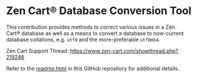 # Zen Cart&reg; Database Conversion Tool

This contribution provides methods to correct various issues in a Zen Cart&reg; database as well as a means to convert a database to now-current database collations, e.g. `utf8` and the more-preferable `utf8mb4`.

Zen Cart Support Thread: https://www.zen-cart.com/showthread.php?219246

Refer to the [readme.html](https://htmlpreview.github.io/?https://github.com/lat9/database-converter/blob/2.0.0/readme.html) in this GitHub repository for additional details.
